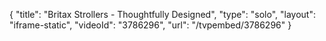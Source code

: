 {
    "title": "Britax Strollers - Thoughtfully Designed",
    "type": "solo",
    "layout": "iframe-static",
    "videoId": "3786296",
    "url": "\/tvpembed\/3786296"
}